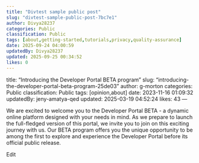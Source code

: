 ```yaml
---
title: "Divtest sample public post"
slug: "divtest-sample-public-post-7bc7e1"
author: Divya28237
categories: Public
classification: Public
tags: [about,getting-started,tutorials,privacy,quality-assurance]
date: 2025-09-24 04:00:59 
updatedBy: Divya28237
updated: 2025-09-25 00:34:52 
likes: 0
---
```


title: “Introducing the Developer Portal BETA program” slug: “introducing-the-developer-portal-beta-program-25de03” author: g-morton categories: Public classification: Public tags: [opinion,about] date: 2023-11-16 01:09:32 updatedBy: jeny-amatya-qed updated: 2025-03-19 04:52:24 likes: 43 —

We are excited to welcome you to the Developer Portal BETA - a dynamic online platform designed with your needs in mind. As we prepare to launch the full-fledged version of this portal, we invite you to join on this exciting journey with us. Our BETA program offers you the unique opportunity to be among the first to explore and experience the Developer Portal before its official public release.

Edit 